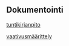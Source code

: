 ## Dokumentointi
[tuntikirjanpito](https://github.com/sapetus/otm-harjoitustyo/blob/master/dokumentointi/tyoaikakirjanpito.txt)

[vaativusmäärittely](https://github.com/sapetus/otm-harjoitustyo/blob/master/dokumentointi/vaatimusmaarittely.md)


